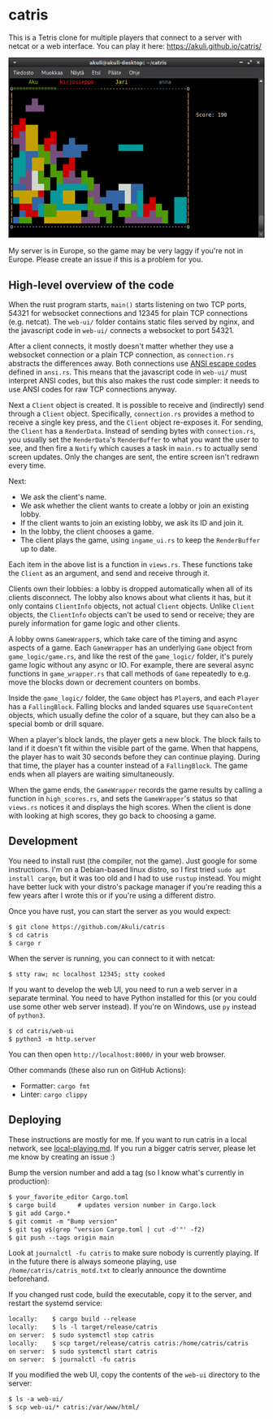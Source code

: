 # catris

This is a Tetris clone for multiple players that connect to a server with netcat or a web interface.
You can play it here: https://akuli.github.io/catris/

![Screenshot](screenshot.png)

My server is in Europe, so the game may be very laggy if you're not in Europe.
Please create an issue if this is a problem for you.


## High-level overview of the code

When the rust program starts, `main()` starts listening on two TCP ports,
54321 for websocket connections and 12345 for plain TCP connections (e.g. netcat).
The `web-ui/` folder contains static files served by nginx,
and the javascript code in `web-ui/` connects a websocket to port 54321.

After a client connects, it mostly doesn't matter whether they use
a websocket connection or a plain TCP connection,
as `connection.rs` abstracts the differences away.
Both connections use [ANSI escape codes](https://en.wikipedia.org/wiki/ANSI_escape_code) defined in `ansi.rs`.
This means that the javascript code in `web-ui/` must interpret ANSI codes,
but this also makes the rust code simpler:
it needs to use ANSI codes for raw TCP connections anyway.

Next a `Client` object is created.
It is possible to receive and (indirectly) send through a `Client` object.
Specifically, `connection.rs` provides a method to receive a single key press,
and the `Client` object re-exposes it.
For sending, the `Client` has a `RenderData`.
Instead of sending bytes with `connection.rs`,
you usually set the `RenderData`'s `RenderBuffer` to what you want the user to see,
and then fire a `Notify` which causes a task in `main.rs` to actually send screen updates.
Only the changes are sent, the entire screen isn't redrawn every time.

Next:
- We ask the client's name.
- We ask whether the client wants to create a lobby or join an existing lobby.
- If the client wants to join an existing lobby, we ask its ID and join it.
- In the lobby, the client chooses a game.
- The client plays the game, using `ingame_ui.rs` to keep the `RenderBuffer` up to date.

Each item in the above list is a function in `views.rs`.
These functions take the `Client` as an argument, and send and receive through it.

Clients own their lobbies: a lobby is dropped automatically when all of its clients disconnect.
The lobby also knows about what clients it has, but it only contains `ClientInfo` objects,
not actual `Client` objects.
Unlike `Client` objects, the `ClientInfo` objects can't be used to send or receive;
they are purely information for game logic and other clients.

A lobby owns `GameWrapper`s, which take care of the timing and async aspects of a game.
Each `GameWrapper` has an underlying `Game` object from `game_logic/game.rs`,
and like the rest of the `game_logic/` folder, it's purely game logic without any async or IO.
For example, there are several async functions in `game_wrapper.rs`
that call methods of `Game` repeatedly
to e.g. move the blocks down or decrement counters on bombs.

Inside the `game_logic/` folder,
the `Game` object has `Player`s, and each `Player` has a `FallingBlock`.
Falling blocks and landed squares use `SquareContent` objects,
which usually define the color of a square,
but they can also be a special bomb or drill square.

When a player's block lands, the player gets a new block.
The block fails to land if it doesn't fit within the visible part of the game.
When that happens, the player has to wait 30 seconds before they can continue playing.
During that time, the player has a counter instead of a `FallingBlock`.
The game ends when all players are waiting simultaneously.

When the game ends, the `GameWrapper` records the game results by calling a function in `high_scores.rs`,
and sets the `GameWrapper`'s status so that `views.rs` notices it and displays the high scores.
When the client is done with looking at high scores, they go back to choosing a game.


## Development

You need to install rust (the compiler, not the game). Just google for some instructions.
I'm on a Debian-based linux distro, so I first tried `sudo apt install cargo`,
but it was too old and I had to use `rustup` instead.
You might have better luck with your distro's package manager
if you're reading this a few years after I wrote this
or if you're using a different distro.

Once you have rust, you can start the server as you would expect:

```
$ git clone https://github.com/Akuli/catris
$ cd catris
$ cargo r
```

When the server is running, you can connect to it with netcat:

```
$ stty raw; nc localhost 12345; stty cooked
```

If you want to develop the web UI, you need to run a web server in a separate terminal.
You need to have Python installed for this (or you could use some other web server instead).
If you're on Windows, use `py` instead of `python3`.

```
$ cd catris/web-ui
$ python3 -m http.server
```

You can then open `http://localhost:8000/` in your web browser.

Other commands (these also run on GitHub Actions):
- Formatter: `cargo fmt`
- Linter: `cargo clippy`


## Deploying

These instructions are mostly for me.
If you want to run catris in a local network, see [local-playing.md](local-playing.md).
If you run a bigger catris server, please let me know by creating an issue :)

Bump the version number and add a tag (so I know what's currently in production):

```
$ your_favorite_editor Cargo.toml
$ cargo build      # updates version number in Cargo.lock
$ git add Cargo.*
$ git commit -m "Bump version"
$ git tag v$(grep ^version Cargo.toml | cut -d'"' -f2)
$ git push --tags origin main
```

Look at `journalctl -fu catris` to make sure nobody is currently playing.
If in the future there is always someone playing,
use `/home/catris/catris_motd.txt` to clearly announce the downtime beforehand.

If you changed rust code, build the executable, copy it to the server, and restart the systemd service:

```
locally:    $ cargo build --release
locally:    $ ls -l target/release/catris
on server:  $ sudo systemctl stop catris
locally:    $ scp target/release/catris catris:/home/catris/catris
on server:  $ sudo systemctl start catris
on server:  $ journalctl -fu catris
```

If you modified the web UI, copy the contents of the `web-ui` directory to the server:

```
$ ls -a web-ui/
$ scp web-ui/* catris:/var/www/html/
```
